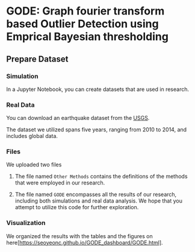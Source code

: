 # GODE: Graph fourier transform based Outlier Detection using Emprical Bayesian thresholding

## Prepare Dataset

### Simulation

In a Jupyter Notebook, you can create datasets that are used in research.

### Real Data

You can download an earthquake dataset from the [USGS](https://earthquake.usgs.gov/earthquakes/search/). 

The dataset we utilized spans five years, ranging from 2010 to 2014, and includes global data.

### Files

We uploaded two files

1. The file named `Other Methods` contains the definitions of the methods that were employed in our research.

2. The file named `GODE` encompasses all the results of our research, including both simulations and real data analysis. We hope that you attempt to utilize this code for further exploration.


### Visualization

We organized the results with the tables and the figures on here[https://seoyeonc.github.io/GODE_dashboard/GODE.html].
